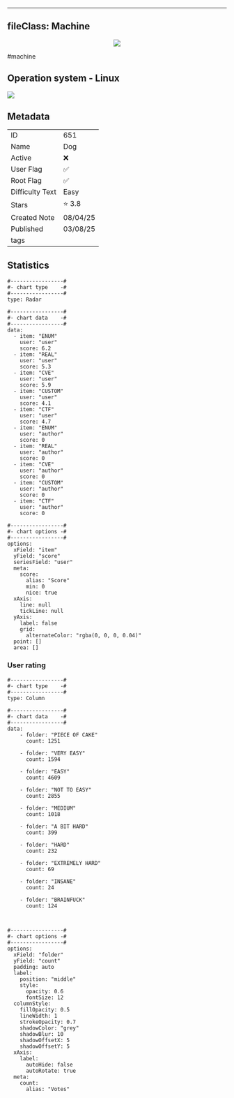 
---
fileClass: Machine
---

<p align="center"> <img src= "https://www.hackthebox.com//avatars/426830ea2ae4f05f7892ad89195f8276.png"> </p>

#machine

## Operation system - Linux
<img style = "max-width:70px" src = "app://local//home/ew/apps/HTNotes/HTB/.res/Linux.png">

## Metadata

|                       |   |
| ----------------      | - |
| ID                    |651 |
| Name                  |Dog |
| Active                |❌  |
| User Flag             |✅ |
| Root Flag             |✅|
| Difficulty Text       |Easy  |
| Stars                 |⭐️ 3.8 |
| Created Note          |08/04/25 |
| Published             |03/08/25 |
| tags                  | |

<p style = "display:none">
id:: 651
active:: False
name:: Dog
os::Linux
user_flag:: True
root_flag:: True
difficulty_text:: Easy
stars:: 3.8
created:: 08/04/2025
published:: 03/08/25
avatar:: /avatars/426830ea2ae4f05f7892ad89195f8276.png
tags:: 
</p>

## Statistics


```chartsview
#-----------------#
#- chart type    -#
#-----------------#
type: Radar

#-----------------#
#- chart data    -#
#-----------------#
data:
  - item: "ENUM"
    user: "user"
    score: 6.2
  - item: "REAL"
    user: "user"
    score: 5.3
  - item: "CVE"
    user: "user"
    score: 5.9
  - item: "CUSTOM"
    user: "user"
    score: 4.1
  - item: "CTF"
    user: "user"
    score: 4.7
  - item: "ENUM"
    user: "author"
    score: 0
  - item: "REAL"
    user: "author"
    score: 0
  - item: "CVE"
    user: "author"
    score: 0
  - item: "CUSTOM"
    user: "author"
    score: 0
  - item: "CTF"
    user: "author"
    score: 0

#-----------------#
#- chart options -#
#-----------------#
options:
  xField: "item"
  yField: "score"
  seriesField: "user"
  meta:
    score:
      alias: "Score"
      min: 0
      nice: true
  xAxis:
    line: null
    tickLine: null
  yAxis:
    label: false
    grid:
      alternateColor: "rgba(0, 0, 0, 0.04)"
  point: []
  area: []
```



### User rating


```chartsview
#-----------------#
#- chart type    -#
#-----------------#
type: Column

#-----------------#
#- chart data    -#
#-----------------#
data:
    - folder: "PIECE OF CAKE"
      count: 1251
     
    - folder: "VERY EASY"
      count: 1594

    - folder: "EASY"
      count: 4609
      
    - folder: "NOT TO EASY"
      count: 2855
      
    - folder: "MEDIUM"
      count: 1018
     
    - folder: "A BIT HARD"
      count: 399
      
    - folder: "HARD"
      count: 232
      
    - folder: "EXTREMELY HARD"
      count: 69
      
    - folder: "INSANE"
      count: 24
      
    - folder: "BRAINFUCK"
      count: 124

    

#-----------------#
#- chart options -#
#-----------------#
options:
  xField: "folder"
  yField: "count"
  padding: auto
  label:
    position: "middle"
    style:
      opacity: 0.6
      fontSize: 12
  columnStyle:
    fillOpacity: 0.5
    lineWidth: 1
    strokeOpacity: 0.7
    shadowColor: "grey"
    shadowBlur: 10
    shadowOffsetX: 5
    shadowOffsetY: 5
  xAxis:
    label:
      autoHide: false
      autoRotate: true
  meta:
    count:
      alias: "Votes"
```


